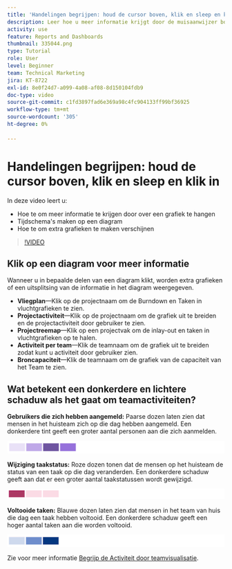 ```yaml
---
title: 'Handelingen begrijpen: houd de cursor boven, klik en sleep en klik in'
description: Leer hoe u meer informatie krijgt door de muisaanwijzer boven een diagram te plaatsen, een tijdframe op een diagram te maken en extra grafieken weer te geven, allemaal in [!UICONTROL Enhanced Analytics].
activity: use
feature: Reports and Dashboards
thumbnail: 335044.png
type: Tutorial
role: User
level: Beginner
team: Technical Marketing
jira: KT-8722
exl-id: 8e0f24d7-a099-4a08-af08-8d150104fdb9
doc-type: video
source-git-commit: c1fd3897fad6e369a98c4fc904133ff99bf36925
workflow-type: tm+mt
source-wordcount: '305'
ht-degree: 0%

---
```


# Handelingen begrijpen: houd de cursor boven, klik en sleep en klik in

In deze video leert u:

* Hoe te om meer informatie te krijgen door over een grafiek te hangen
* Tijdschema&#39;s maken op een diagram
* Hoe te om extra grafieken te maken verschijnen

>[!VIDEO](https://video.tv.adobe.com/v/335044/?quality=12&learn=on)

## Klik op een diagram voor meer informatie

Wanneer u in bepaalde delen van een diagram klikt, worden extra grafieken of een uitsplitsing van de informatie in het diagram weergegeven.

* **Vliegplan**—Klik op de projectnaam om de Burndown en Taken in vluchtgrafieken te zien.
* **Projectactiviteit**—Klik op de projectnaam om de grafiek uit te breiden en de projectactiviteit door gebruiker te zien.
* **Projectreemap**—Klik op een projectvak om de inlay-out en taken in vluchtgrafieken op te halen.
* **Activiteit per team**—Klik de teamnaam om de grafiek uit te breiden zodat kunt u activiteit door gebruiker zien.
* **Broncapaciteit**—Klik de teamnaam om de grafiek van de capaciteit van het Team te zien.

## Wat betekent een donkerdere en lichtere schaduw als het gaat om teamactiviteiten?

**Gebruikers die zich hebben aangemeld:** Paarse dozen laten zien dat mensen in het huisteam zich op die dag hebben aangemeld. Een donkerdere tint geeft een groter aantal personen aan die zich aanmelden.

![Een afbeelding van paarse schaduwen](assets/purple-shaded-boxes.png)

**Wijziging taakstatus:** Roze dozen tonen dat de mensen op het huisteam de status van een taak op die dag veranderden. Een donkerdere schaduw geeft aan dat er een groter aantal taakstatussen wordt gewijzigd.

![Een afbeelding van roze gearceerde vakken](assets/pink-shaded-boxes.png)

**Voltooide taken:** Blauwe dozen laten zien dat mensen in het team van huis die dag een taak hebben voltooid. Een donkerdere schaduw geeft een hoger aantal taken aan die worden voltooid.

![Een afbeelding van blauw gearceerde vakken](assets/blue-shaded-boxes.png)

Zie voor meer informatie [Begrijp de Activiteit door teamvisualisatie](https://experienceleague.adobe.com/docs/workfront/using/reporting/enhanced-analytics/activity-by-team-overview.html?lang=en).
